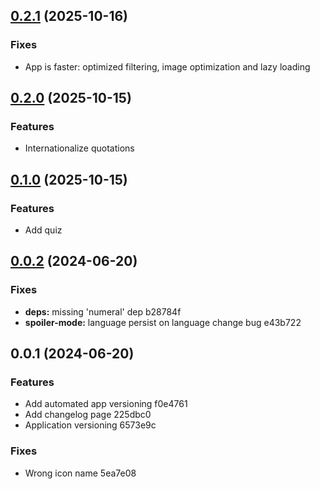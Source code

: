 ## [0.2.1](https://github.com/lut3k-IT/aot-app/compare/v0.2.0...v0.2.1) (2025-10-16)

### Fixes

* App is faster: optimized filtering, image optimization and lazy loading


## [0.2.0](https://github.com/lut3k-IT/aot-app/compare/v0.1.0...v0.2.0) (2025-10-15)

### Features

* Internationalize quotations


## [0.1.0](https://github.com/lut3k-IT/aot-app/compare/v0.0.2...v0.1.0) (2025-10-15)


### Features

* Add quiz


## [0.0.2](https://github.com/lut3k-IT/aot-app/compare/v0.0.1...v0.0.2) (2024-06-20)


### Fixes

* **deps:** missing 'numeral' dep b28784f
* **spoiler-mode:** language persist on language change bug e43b722

## 0.0.1 (2024-06-20)


### Features

* Add automated app versioning f0e4761
* Add changelog page 225dbc0
* Application versioning 6573e9c


### Fixes

* Wrong icon name 5ea7e08
